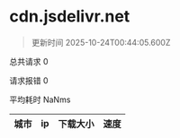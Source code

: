 
  # cdn.jsdelivr.net

  > 更新时间 2025-10-24T00:44:05.600Z
  
  总共请求 0

  请求报错 0

  平均耗时 NaNms

|城市|ip|下载大小|速度|
|-----|----------|---|---|

  